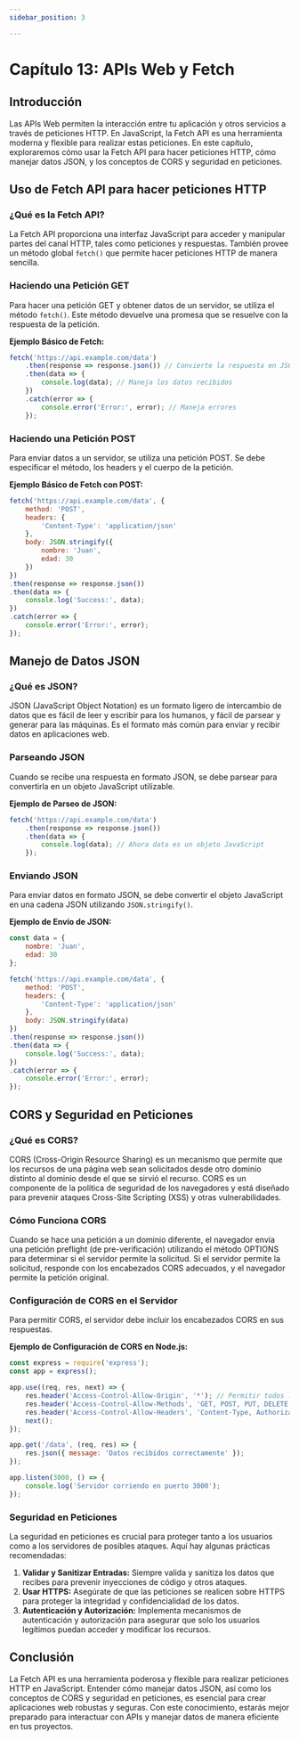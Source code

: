 ```yaml
---
sidebar_position: 3

---
```

# Capítulo 13: APIs Web y Fetch

## Introducción

Las APIs Web permiten la interacción entre tu aplicación y otros servicios a través de peticiones HTTP. En JavaScript, la Fetch API es una herramienta moderna y flexible para realizar estas peticiones. En este capítulo, exploraremos cómo usar la Fetch API para hacer peticiones HTTP, cómo manejar datos JSON, y los conceptos de CORS y seguridad en peticiones.

## Uso de Fetch API para hacer peticiones HTTP

### ¿Qué es la Fetch API?

La Fetch API proporciona una interfaz JavaScript para acceder y manipular partes del canal HTTP, tales como peticiones y respuestas. También provee un método global `fetch()` que permite hacer peticiones HTTP de manera sencilla.

### Haciendo una Petición GET

Para hacer una petición GET y obtener datos de un servidor, se utiliza el método `fetch()`. Este método devuelve una promesa que se resuelve con la respuesta de la petición.

**Ejemplo Básico de Fetch:**
```javascript
fetch('https://api.example.com/data')
    .then(response => response.json()) // Convierte la respuesta en JSON
    .then(data => {
        console.log(data); // Maneja los datos recibidos
    })
    .catch(error => {
        console.error('Error:', error); // Maneja errores
    });
```

### Haciendo una Petición POST

Para enviar datos a un servidor, se utiliza una petición POST. Se debe especificar el método, los headers y el cuerpo de la petición.

**Ejemplo Básico de Fetch con POST:**
```javascript
fetch('https://api.example.com/data', {
    method: 'POST',
    headers: {
        'Content-Type': 'application/json'
    },
    body: JSON.stringify({
        nombre: 'Juan',
        edad: 30
    })
})
.then(response => response.json())
.then(data => {
    console.log('Success:', data);
})
.catch(error => {
    console.error('Error:', error);
});
```

## Manejo de Datos JSON

### ¿Qué es JSON?

JSON (JavaScript Object Notation) es un formato ligero de intercambio de datos que es fácil de leer y escribir para los humanos, y fácil de parsear y generar para las máquinas. Es el formato más común para enviar y recibir datos en aplicaciones web.

### Parseando JSON

Cuando se recibe una respuesta en formato JSON, se debe parsear para convertirla en un objeto JavaScript utilizable.

**Ejemplo de Parseo de JSON:**
```javascript
fetch('https://api.example.com/data')
    .then(response => response.json())
    .then(data => {
        console.log(data); // Ahora data es un objeto JavaScript
    });
```

### Enviando JSON

Para enviar datos en formato JSON, se debe convertir el objeto JavaScript en una cadena JSON utilizando `JSON.stringify()`.

**Ejemplo de Envío de JSON:**
```javascript
const data = {
    nombre: 'Juan',
    edad: 30
};

fetch('https://api.example.com/data', {
    method: 'POST',
    headers: {
        'Content-Type': 'application/json'
    },
    body: JSON.stringify(data)
})
.then(response => response.json())
.then(data => {
    console.log('Success:', data);
})
.catch(error => {
    console.error('Error:', error);
});
```

## CORS y Seguridad en Peticiones

### ¿Qué es CORS?

CORS (Cross-Origin Resource Sharing) es un mecanismo que permite que los recursos de una página web sean solicitados desde otro dominio distinto al dominio desde el que se sirvió el recurso. CORS es un componente de la política de seguridad de los navegadores y está diseñado para prevenir ataques Cross-Site Scripting (XSS) y otras vulnerabilidades.

### Cómo Funciona CORS

Cuando se hace una petición a un dominio diferente, el navegador envía una petición preflight (de pre-verificación) utilizando el método OPTIONS para determinar si el servidor permite la solicitud. Si el servidor permite la solicitud, responde con los encabezados CORS adecuados, y el navegador permite la petición original.

### Configuración de CORS en el Servidor

Para permitir CORS, el servidor debe incluir los encabezados CORS en sus respuestas.

**Ejemplo de Configuración de CORS en Node.js:**
```javascript
const express = require('express');
const app = express();

app.use((req, res, next) => {
    res.header('Access-Control-Allow-Origin', '*'); // Permitir todos los orígenes
    res.header('Access-Control-Allow-Methods', 'GET, POST, PUT, DELETE'); // Permitir métodos específicos
    res.header('Access-Control-Allow-Headers', 'Content-Type, Authorization'); // Permitir headers específicos
    next();
});

app.get('/data', (req, res) => {
    res.json({ message: 'Datos recibidos correctamente' });
});

app.listen(3000, () => {
    console.log('Servidor corriendo en puerto 3000');
});
```

### Seguridad en Peticiones

La seguridad en peticiones es crucial para proteger tanto a los usuarios como a los servidores de posibles ataques. Aquí hay algunas prácticas recomendadas:

1. **Validar y Sanitizar Entradas:** Siempre valida y sanitiza los datos que recibes para prevenir inyecciones de código y otros ataques.
2. **Usar HTTPS:** Asegúrate de que las peticiones se realicen sobre HTTPS para proteger la integridad y confidencialidad de los datos.
3. **Autenticación y Autorización:** Implementa mecanismos de autenticación y autorización para asegurar que solo los usuarios legítimos puedan acceder y modificar los recursos.

## Conclusión

La Fetch API es una herramienta poderosa y flexible para realizar peticiones HTTP en JavaScript. Entender cómo manejar datos JSON, así como los conceptos de CORS y seguridad en peticiones, es esencial para crear aplicaciones web robustas y seguras. Con este conocimiento, estarás mejor preparado para interactuar con APIs y manejar datos de manera eficiente en tus proyectos.
